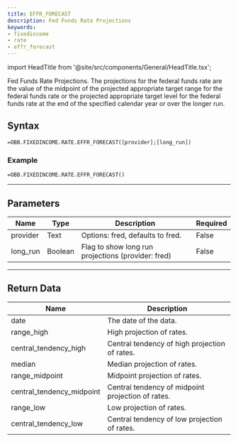 ```yaml
---
title: EFFR_FORECAST
description: Fed Funds Rate Projections
keywords: 
- fixedincome
- rate
- effr_forecast
---
```


<!-- markdownlint-disable MD033 -->
import HeadTitle from '@site/src/components/General/HeadTitle.tsx';

<HeadTitle title="FIXEDINCOME.RATE.EFFR_FORECAST | OpenBB Add-in for Excel Docs" />

Fed Funds Rate Projections.  The projections for the federal funds rate are the value of the midpoint of the projected appropriate target range for the federal funds rate or the projected appropriate target level for the federal funds rate at the end of the specified calendar year or over the longer run.

## Syntax

```excel wordwrap
=OBB.FIXEDINCOME.RATE.EFFR_FORECAST([provider];[long_run])
```

### Example

```excel wordwrap
=OBB.FIXEDINCOME.RATE.EFFR_FORECAST()
```

---

## Parameters

| Name | Type | Description | Required |
| ---- | ---- | ----------- | -------- |
| provider | Text | Options: fred, defaults to fred. | False |
| long_run | Boolean | Flag to show long run projections (provider: fred) | False |

---

## Return Data

| Name | Description |
| ---- | ----------- |
| date | The date of the data.  |
| range_high | High projection of rates.  |
| central_tendency_high | Central tendency of high projection of rates.  |
| median | Median projection of rates.  |
| range_midpoint | Midpoint projection of rates.  |
| central_tendency_midpoint | Central tendency of midpoint projection of rates.  |
| range_low | Low projection of rates.  |
| central_tendency_low | Central tendency of low projection of rates.  |
